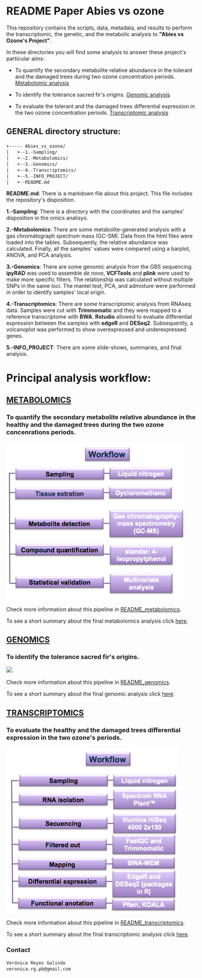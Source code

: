 # README Paper Abies vs ozone

This repository contains the scripts, data, metadata, and results to perform the transcriptomic, the genetic, and the metabolic analysis to **"Abies vs Ozone's Project"**.

In these directories you will find some analysis to answer these project's particular aims:

* To quantify the secondary metabolite relative abundance in the tolerant and the damaged trees during two ozone concentration periods. [Metabolomic analysis](https://github.com/VeroIarrachtai/Abies_vs_ozone/tree/master/2.-Metabolomics)

* To identify the tolerance sacred fir's origins.  [Genomic analysis](https://github.com/VeroIarrachtai/Abies_vs_ozone/tree/master/3.-Genomics)

* To evaluate the tolerant and the damaged trees differential expression in the two ozone concentration periods. [Transcriptomic analysis](https://github.com/VeroIarrachtai/Abies_vs_ozone/tree/master/4.-Transcriptomics)


## GENERAL directory structure:

```
+----- Abies_vs_ozone/
|	+--1.-Sampling/
|	+--2.-Metabolomics/
|	+--3.-Genomics/
|	+--4.-Transcriptomics/
|	+--5.-INFO_PROJECT/
|	+--README.md
```

**README.md**: There is a markdown file about this project. This file includes the repository's disposition.

**1.-Sampling**: There is a directory with the coordinates and the samples' disposition in the omics analisys.

**2.-Metabolomics**: There are some metabolite-generated analysis with a gas chromatograph spectrum mass (GC-SM). Data from the html files were loaded into the tables. Subsequently, the relative abundance was calculated. Finally, all the samples' values were compared using a barplot, ANOVA, and PCA analysis.

**3.-Genomics**: There are some genomic analysis from the GBS sequencing. **ipyRAD** was used to assemble *de novo*, **VCFTools** and **plink** were used to make more specific filters. The relationship was calculated without multiple SNPs in the same loci. The mantel test, PCA, and admixture were performed in order to identify samples' local origin.

**4.-Transcriptomics**: There are some transcriptomic analysis from RNAseq data. Samples were cut with **Trimmomatic** and they were mapped to a reference transcriptome with **BWA**. **Rstudio** allowed to evaluate differential expression between the samples with **edgeR** and **DESeq2**. Subsequently, a volcanoplot was performed to show overexpressed and underexpressed genes.

**5.-INFO_PROJECT**: There are some slide-shows, summaries, and final analysis.

# Principal analysis workflow:

## [METABOLOMICS](https://github.com/VeroIarrachtai/Abies_vs_ozone/tree/master/2_Metabolomics)

### To quantify the secondary metabolite relative abundance in the healthy and the damaged trees during the two ozone concenrations periods.

![](2_Metabolomics/metadata/Metabolomic_methods.png)

Check more information about this pipeline in [README_metabolomics](https://github.com/VeroIarrachtai/Abies_vs_ozone/tree/master/2_Metabolomics/README_metabolomics.md).

To see a short summary about the final metabolomics analysis click [here](https://github.com/VeroIarrachtai/Abies_vs_ozone/blob/master/5.-INFO_PROJECT/METABOLOMICS_ligth_analysis.md).

## [GENOMICS](https://github.com/VeroIarrachtai/Abies_vs_ozone/tree/master/3.-Genomics)

### To identify the tolerance sacred fir's origins.

![](3.-Genomics/metadata/Genomic_methods.png)

Check more information about this pipeline in [README_genomics](https://github.com/VeroIarrachtai/Abies_vs_ozone/blob/master/3_Genomics/README_genomics.md).

To see a short summary about the final genomic analysis click [here](https://github.com/VeroIarrachtai/Abies_vs_ozone/blob/master/5_INFO_PROJECT/GENOMICS_ligth_analysis.md).

## [TRANSCRIPTOMICS](https://github.com/VeroIarrachtai/Abies_vs_ozone/tree/master/4_Transcriptomics)

### To evaluate the healthy and the damaged trees differential expression in the two ozone's periods.

![](4_Transcriptomics/metadata/Transcriptomic_methods.png)

Check more information about this pipeline in [README_transcriptomics](https://github.com/VeroIarrachtai/Abies_vs_ozone/blob/master/4_Transcriptomics/README_Transcriptomics.md).

To see a short summary about the final transcriptomic analysis click [here](https://github.com/VeroIarrachtai/Abies_vs_ozone/blob/master/5_INFO_PROJECT/TRANSCRIPTOMICS_ligth_analysis.md).

### Contact

```
Verónica Reyes Galindo
veronica.rg.pb@gmail.com
```
